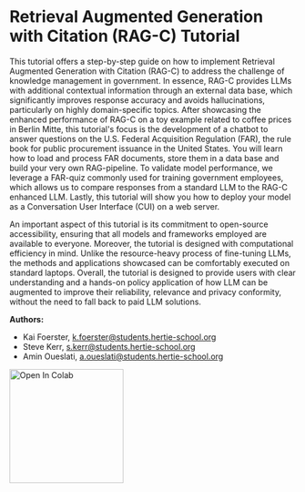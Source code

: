 # Retrieval Augmented Generation with Citation (RAG-C) Tutorial

This tutorial offers a step-by-step guide on how to implement Retrieval Augmented Generation with Citation (RAG-C) to address the challenge of knowledge management in government. In essence, RAG-C provides LLMs with additional contextual information through an external data base, which significantly improves response accuracy and avoids hallucinations, particularly on highly domain-specific topics. After showcasing the enhanced performance of RAG-C on a toy example related to coffee prices in Berlin Mitte, this tutorial's focus is the development of a chatbot to answer questions on the U.S. Federal Acquisition Regulation (FAR), the rule book for public procurement issuance in the United States. You will learn how to load and process FAR documents, store them in a data base and build your very own RAG-pipeline. To validate model performance, we leverage a FAR-quiz commonly used for training government employees, which allows us to compare responses from a standard LLM to the RAG-C enhanced LLM. Lastly, this tutorial will show you how to deploy your model as a Conversation User Interface (CUI) on a web server.

An important aspect of this tutorial is its commitment to open-source accessibility, ensuring that all models and frameworks employed are available to everyone. Moreover, the tutorial is designed with computational efficiency in mind. Unlike the resource-heavy process of fine-tuning LLMs, the methods and applications showcased can be comfortably executed on standard laptops. Overall, the tutorial is designed to provide users with clear understanding and a hands-on policy application of how LLM can be augmented to improve their reliability, relevance and privacy conformity, without the need to fall back to paid LLM solutions.  

**Authors:**

*   Kai Foerster, [k.foerster@students.hertie-school.org](mailto:k.foerster@students.hertie-school.org)
*   Steve Kerr, [s.kerr@students.hertie-school.org](mailto:s.kerr@students.hertie-school.org)
*   Amin Oueslati, [a.oueslati@students.hertie-school.org](mailto:a.oueslati@students.hertie-school.org)

<a href="https://colab.research.google.com/github/kaifoerster/dl-tutorial/blob/main/Tutorial_RAG_C.ipynb" target="_parent">
<img src="https://colab.research.google.com/assets/colab-badge.svg" alt="Open In Colab" width="200px"/></a>
